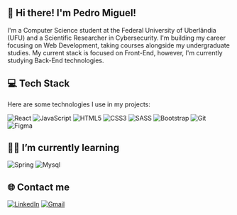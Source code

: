 ## 👋 Hi there! I'm Pedro Miguel!

I'm a Computer Science student at the Federal University of Uberlândia (UFU) and a Scientific Researcher in Cybersecurity. I'm building my career focusing on Web Development, taking courses alongside my undergraduate studies. My current stack is focused on Front-End, however, I'm currently studying Back-End technologies.

## 💻 Tech Stack
Here are some technologies I use in my projects:

![React](https://img.shields.io/badge/React-20232A?style=for-the-badge&logo=react&logoColor=61DAFB)
![JavaScript](https://img.shields.io/badge/JavaScript-F7DF1E?style=for-the-badge&logo=javascript&logoColor=black)
![HTML5](https://img.shields.io/badge/HTML5-E34F26?style=for-the-badge&logo=html5&logoColor=white)
![CSS3](https://img.shields.io/badge/CSS3-1572B6?style=for-the-badge&logo=css3&logoColor=white)
![SASS](https://img.shields.io/badge/Sass-CC6699?style=for-the-badge&logo=sass&logoColor=white)
![Bootstrap](https://img.shields.io/badge/Bootstrap-563D7C?style=for-the-badge&logo=bootstrap&logoColor=white)
![Git](https://img.shields.io/badge/GIT-E44C30?style=for-the-badge&logo=git&logoColor=white)
![Figma](https://img.shields.io/badge/Figma-F24E1E?style=for-the-badge&logo=figma&logoColor=white)

## 🧑‍💻 I’m currently learning
![Spring]([https://img.shields.io/badge/PHP-777BB4?style=for-the-badge&logo=php&logoColor=white](https://img.shields.io/badge/Spring-6DB33F?style=for-the-badge&logo=spring&logoColor=white))
![Mysql](https://img.shields.io/badge/MySQL-00000F?style=for-the-badge&logo=mysql&logoColor=white)

## 🌐 Contact me
[![LinkedIn](https://img.shields.io/badge/LinkedIn-0077B5?style=for-the-badge&logo=linkedin&logoColor=white)](https://www.linkedin.com/in/pmiguell/)
[![Gmail](https://img.shields.io/badge/Gmail-D14836?style=for-the-badge&logo=gmail&logoColor=white)](mailto:pedromiguellitoo@gmail.com)
